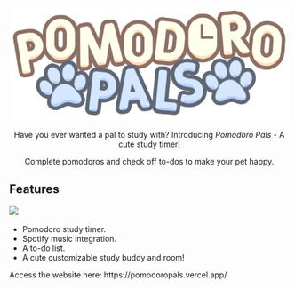 <p align="center"><img src="img/pomodoroPalsLogo.png" style="width:500px"></p>

<p align="center">Have you ever wanted a pal to study with? Introducing <i>Pomodoro Pals</i> - A cute study timer!</p>
<p align="center">Complete pomodoros and check off to-dos to make your pet happy.</p>

## Features
<img src="https://file.notion.so/f/f/cd5968b9-2ee7-47cc-9922-9a09715312c8/90b410d1-53b4-44d5-be94-724dc9a509bc/9ba08bc5-a0b8-4dd6-aafe-dd93318001ba.png?table=block&id=21b9b9a3-6e05-8063-ac49-db8eb2a87be0&spaceId=cd5968b9-2ee7-47cc-9922-9a09715312c8&expirationTimestamp=1750687200000&signature=oSS_RUycjjmDt7XMNn5_Y04stbox73kRUnP4L2_WDMM&downloadName=image.png" style="width:600px">
<ul>
  <li>Pomodoro study timer.</li>
  <li>Spotify music integration.</li>
  <li>A to-do list.</li>
  <li>A cute customizable study buddy and room!</li>
</ul>

<p>Access the website here: https://pomodoropals.vercel.app/</p>
